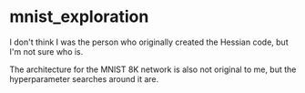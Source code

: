 # mnist_exploration

I don't think I was the person who originally created the Hessian code, but I'm not sure who is.

The architecture for the MNIST 8K network is also not original to me, but the hyperparameter searches around it are.

